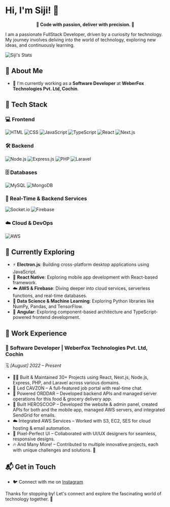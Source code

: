 # Hi, I'm Siji! 👋

<p align="center"><b>🚀 Code with passion, deliver with precision. 🎯</b></p>

I am a passionate FullStack Developer, driven by a curiosity for technology. My journey involves delving into the world of technology, exploring new ideas, and continuously learning.

![Siji's Stats](https://github-readme-stats.vercel.app/api?username=sijisam&theme=vue-dark&show_icons=true&hide_border=true&count_private=true)

## 🚀 About Me

- 🔭 I'm currently working as a **Software Developer** at **WeberFox Technologies Pvt. Ltd, Cochin**.

## 🚀 Tech Stack

### 💻 Frontend
![HTML](https://img.shields.io/badge/HTML5-%23E34F26.svg?style=for-the-badge&logo=html5&logoColor=white)
![CSS](https://img.shields.io/badge/CSS3-%231572B6.svg?style=for-the-badge&logo=css3&logoColor=white)
![JavaScript](https://img.shields.io/badge/JavaScript-%23F7DF1E.svg?style=for-the-badge&logo=javascript&logoColor=black)
![TypeScript](https://img.shields.io/badge/TypeScript-%233178C6.svg?style=for-the-badge&logo=typescript&logoColor=white)
![React](https://img.shields.io/badge/React-%2361DAFB.svg?style=for-the-badge&logo=react&logoColor=black)
![Next.js](https://img.shields.io/badge/Next.js-%23000000.svg?style=for-the-badge&logo=nextdotjs&logoColor=white)

### 🛠️ Backend
![Node.js](https://img.shields.io/badge/Node.js-%23339933.svg?style=for-the-badge&logo=nodedotjs&logoColor=white)
![Express.js](https://img.shields.io/badge/Express.js-%23000000.svg?style=for-the-badge&logo=express&logoColor=white)
![PHP](https://img.shields.io/badge/PHP-%23777BB4.svg?style=for-the-badge&logo=php&logoColor=white)
![Laravel](https://img.shields.io/badge/Laravel-%23FF2D20.svg?style=for-the-badge&logo=laravel&logoColor=white)

### 🗄️ Databases
![MySQL](https://img.shields.io/badge/MySQL-%234479A1.svg?style=for-the-badge&logo=mysql&logoColor=white)
![MongoDB](https://img.shields.io/badge/MongoDB-%2347A248.svg?style=for-the-badge&logo=mongodb&logoColor=white)

### 🔗 Real-Time & Backend Services  
![Socket.io](https://img.shields.io/badge/Socket.IO-%23010101.svg?style=for-the-badge&logo=socket.io&logoColor=white) 
![Firebase](https://img.shields.io/badge/Firebase-%23FFCA28.svg?style=for-the-badge&logo=firebase&logoColor=black)  

### ☁️ Cloud & DevOps
![AWS](https://img.shields.io/badge/AWS-%23FF9900.svg?style=for-the-badge&logo=amazonaws&logoColor=white)

## 🌱 Currently Exploring

- ⚡ **Electron.js**: Building cross-platform desktop applications using JavaScript.  
- 📱 **React Native**: Exploring mobile app development with React-based framework.  
- ☁️ **AWS & Firebase**: Diving deeper into cloud services, serverless functions, and real-time databases.  
- 🤖 **Data Science & Machine Learning**: Exploring Python libraries like NumPy, Pandas, and TensorFlow.  
- 🚀 **Angular**: Exploring component-based architecture and TypeScript-powered frontend development.  


## 💼 Work Experience

### 🚀 Software Developer | WeberFox Technologies Pvt. Ltd, Cochin  
🗓️ *[August] 2022 – Present*  

- 👨‍💻 Built & Maintained 30+ Projects using React, Next.js, Node.js, Express, PHP, and Laravel across various domains.
- 🚀 Led CAVZON – A full-featured job portal with real-time chat.
- 🍔 Powered ORDDAR – Developed backend APIs and managed server operations for this food & grocery delivery app.
- 🌟 Built HEROSCOOP – Developed the website & admin panel, created APIs for both and the mobile app, managed AWS servers, and integrated SendGrid for emails.
- ☁️ Integrated AWS Services – Worked with S3, EC2, SES for cloud hosting & email automation.
- 🎨 Pixel-Perfect UI – Collaborated with UI/UX designers for seamless, responsive designs.
- 🔥 And Many More! – Contributed to multiple innovative projects, each with unique challenges and solutions. 🚀


## 📬 Get in Touch

- 🐦 Connect with me on [Instagram](https://www.instagram.com/__p_o_s_e_i_d_o_n__)

Thanks for stopping by! Let's connect and explore the fascinating world of technology together. 🚀
